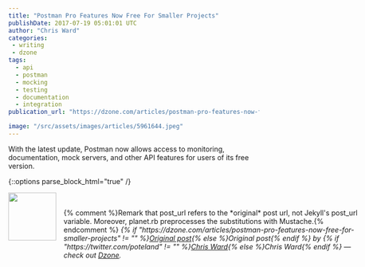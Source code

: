 ```yaml
---
title: "Postman Pro Features Now Free For Smaller Projects"
publishDate: 2017-07-19 05:01:01 UTC
author: "Chris Ward"
categories:
 - writing
 - dzone
tags:
  - api
  - postman
  - mocking
  - testing
  - documentation
  - integration
publication_url: "https://dzone.com/articles/postman-pro-features-now-free-for-smaller-projects"

image: "/src/assets/images/articles/5961644.jpeg"
---
```

With the latest update, Postman now allows access to monitoring, documentation, mock servers, and other API features for users of its free version.


{::options parse_block_html="true" /}
<div class="author">
   <img src="https://www.rss-specifications.com/rss-spec-rss.gif" style="width: 96px; height: 96;">
   <span style="position: absolute; padding: 32px 15px;">{% comment %}Remark that post_url refers to the *original* post url, not Jekyll's post_url variable. Moreover, planet.rb preprocesses the substitutions with Mustache.{% endcomment %}
      <i>{% if "https://dzone.com/articles/postman-pro-features-now-free-for-smaller-projects" != "" %}<a href="https://dzone.com/articles/postman-pro-features-now-free-for-smaller-projects">Original post</a>{% else %}Original post{% endif %} by {% if "https://twitter.com/poteland" != "" %}<a href="https://twitter.com/poteland">Chris Ward</a>{% else %}Chris Ward{% endif %} &mdash; check out <a href="https://dzone.com">Dzone</a>.</i>
  </span>
</div>
